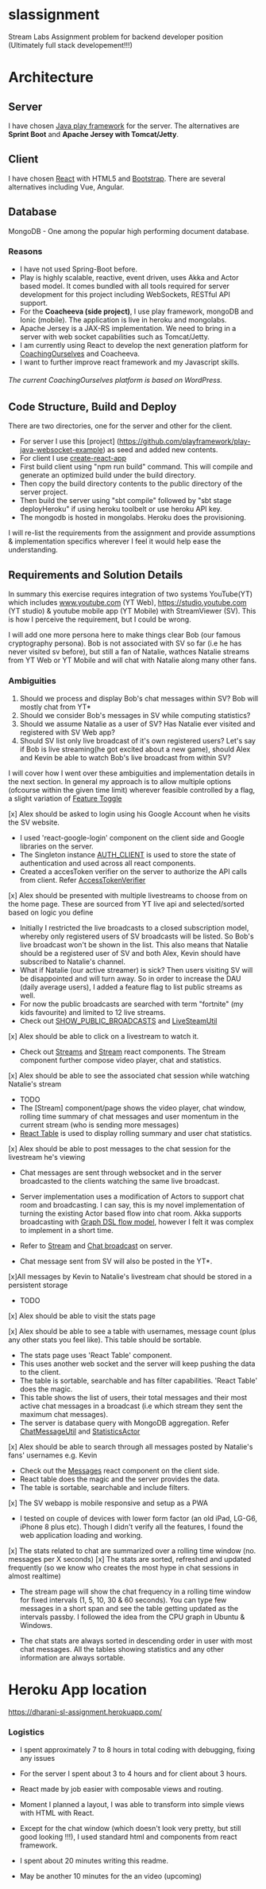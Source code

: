 # slassignment
Stream Labs Assignment problem for backend developer position (Ultimately full stack developement!!!)

# Architecture
## Server
I have chosen [Java play framework](https://www.playframework.com/) for the server. 
The alternatives are **Sprint Boot** and **Apache Jersey with Tomcat/Jetty**.

## Client
I have chosen [React](https://reactjs.org/) with HTML5 and [Bootstrap](https://getbootstrap.com/). There are several alternatives including Vue, Angular.

## Database
MongoDB - One among the popular high performing document database.


### Reasons
* I have not used Spring-Boot before.
* Play is highly scalable, reactive, event driven, uses Akka and Actor based model. It comes bundled with all tools required for server development for this project including WebSockets, RESTful API support.
 * For the **Coacheeva (side project)**, I use play framework, mongoDB and Ionic (mobile). The application is live in heroku and mongolabs.
* Apache Jersey is a JAX-RS implementation. We need to bring in a server with web socket capabilities such as Tomcat/Jetty.
* I am currently using React to develop the next generation platform for [CoachingOurselves](https://www.coachingourselves.com) and Coacheeva.
* I want to further improve react framework and my Javascript skills.

###### The current CoachingOurselves platform is based on WordPress.

## Code Structure, Build and Deploy
There are two directories, one for the server and other for the client.
* For server I use this [project] (https://github.com/playframework/play-java-websocket-example) as seed and added new contents.
* For client I use [create-react-app](https://github.com/facebook/create-react-app)
* First build client using "npm run build" command. This will compile and generate an optimized build under the build directory.
* Then copy the build directory contents to the public directory of the server project.
* Then build the server using "sbt compile" followed by "sbt stage deployHeroku" if using heroku toolbelt or use heroku API key.
* The mongodb is hosted in mongolabs. Heroku does the provisioning.

I will re-list the requirements from the assignment and provide assumptions & implementation specifics wherever I feel it would help ease the understanding.

## Requirements and Solution Details

In summary this exercise requires integration of two systems YouTube(YT) which includes www.youtube.com (YT Web), https://studio.youtube.com (YT studio) & youtube mobile app (YT Mobile) with StreamViewer (SV). This is how I perceive the requirement, but I could be wrong.

I will add one more persona here to make things clear
Bob (our famous cryptography persona). Bob is not associated with SV so far (i.e he has never visited sv before), but still a fan of Natalie, wathces Natalie streams from YT Web or YT Mobile and will chat with Natalie along many other fans.

### Ambiguities
1. Should we process and display Bob's chat messages within SV? Bob will mostly chat from YT* 
1. Should we consider Bob's messages in SV while computing statistics?
1. Should we assume Natalie as a user of SV? Has Natalie ever visited and registered with SV Web app?
1. Should SV list only live broadcast of it's own registered users? Let's say if Bob is live streaming(he got excited about a new game), should Alex and Kevin be able to watch Bob's live broadcast from within SV?

I will cover how I went over these ambiguities and implementation details in the next section. In general my approach is to allow multiple options (ofcourse within the given time limit) wherever feasible controlled by a flag, a slight variation of [Feature Toggle](https://martinfowler.com/articles/feature-toggles.html)

[x] Alex should be asked to login using his Google Account when he visits the SV website.
  * I used 'react-google-login' component on the client side and Google libraries on the server.
  * The Singleton instance [AUTH_CLIENT](https://github.com/dharanikumarp/slassignment/blob/master/streamviewer-client/src/Auth.js) is used to store the state of authentication and used across all react components.
  * Created a accesToken verifier on the server to authorize the API calls from client. Refer [AccessTokenVerifier](https://github.com/dharanikumarp/slassignment/blob/master/streamviewer-server/app/action/AccessTokenVerifierAction.java)

[x] Alex should be presented with multiple livestreams to choose from on the home page. These are sourced from YT live api and selected/sorted based on logic you define
  * Initially I restricted the live broadcasts to a closed subscription model, whereby only registered users of SV broadcasts will be listed. So Bob's live broadcast won't be shown in the list. This also means that Natalie should be a registered user of SV and both Alex, Kevin should have subscribed to Natalie's channel.
  * What if Natalie (our active streamer) is sick? Then users visiting SV will be disappointed and will turn away. So in order to increase the DAU (daily average users), I added a feature flag to list public streams as well.
  * For now the public broadcasts are searched with term "fortnite" (my kids favourite) and limited to 12 live streams.
  * Check out [SHOW_PUBLIC_BROADCASTS](https://github.com/dharanikumarp/slassignment/blob/master/streamviewer-server/app/utils/UrlsAndConstants.java) and [LiveSteamUtil](https://github.com/dharanikumarp/slassignment/blob/master/streamviewer-server/app/utils/LiveStreamsUtil.java)


[x] Alex should be able to click on a livestream to watch it. 
* Check out [Streams](https://github.com/dharanikumarp/slassignment/tree/master/streamviewer-client/src/Streams) and [Stream](https://github.com/dharanikumarp/slassignment/tree/master/streamviewer-client/src/Stream) react components. The Stream component further compose video player, chat and statistics.

[x] Alex should be able to see the associated chat session while watching Natalie's stream
* TODO
* The [Stream] component/page shows the video player, chat window, rolling time summary of chat messages and user momentum in the current stream (who is sending more messages)
* [React Table](https://react-table.js.org/#/story/readme) is used to display rolling summary and user chat statistics.

[x] Alex should be able to post messages to the chat session for the livestream he's viewing
* Chat messages are sent through websocket and in the server broadcasted to the clients watching the same live broadcast.
* Server implementation uses a modification of Actors to support chat room and broadcasting. I can say, this is my novel implementation of turning the existing Actor based flow into chat room. Akka supports broadcasting with [Graph DSL flow model](https://doc.akka.io/docs/akka/2.5/stream/stream-graphs.html), however I felt it was complex to implement in a short time.
* Refer to [Stream](https://github.com/dharanikumarp/slassignment/tree/master/streamviewer-client/src/Stream) and [Chat broadcast](https://github.com/dharanikumarp/slassignment/tree/master/streamviewer-server/app/chat) on server.

* Chat message sent from SV will also be posted in the YT*.

[x]All messages by Kevin to Natalie's livestream chat should be stored in a persistent storage
* TODO

[x] Alex should be able to visit the stats page

[x] Alex should be able to see a table with usernames, message count (plus any other stats you feel like). This table should be sortable.

* The stats page uses 'React Table' component.
* This uses another web socket and the server will keep pushing the data to the client.
* The table is sortable, searchable and has filter capabilities. 'React Table' does the magic.
* This table shows the list of users, their total messages and their most active chat messages in a broadcast (i.e which stream they sent the maximum chat messages).
* The server is database query with MongoDB aggregation. Refer [ChatMessageUtil](https://github.com/dharanikumarp/slassignment/blob/master/streamviewer-server/app/utils/ChatMessageUtil.java) and [StatisticsActor](https://github.com/dharanikumarp/slassignment/blob/master/streamviewer-server/app/actors/StatisticsActor.java)

[x] Alex should be able to search through all messages posted by Natalie's fans' usernames e.g. Kevin
* Check out the [Messages](https://github.com/dharanikumarp/slassignment/tree/master/streamviewer-client/src/Messages) react component on the client side.
* React table does the magic and the server provides the data.
* The table is sortable, searchable and include filters.

[x] The SV webapp is mobile responsive and setup as a PWA
* I tested on couple of devices with lower form factor (an old iPad, LG-G6, iPhone 8 plus etc). Though I didn't verify all the features, I found the web application loading and working.

[x] The stats related to chat are summarized over a rolling time window (no. messages per X seconds)
[x] The stats are sorted, refreshed and updated frequently (so we know who creates the most hype in chat sessions in almost realtime)
* The stream page will show the chat frequency in a rolling time window for fixed intervals (1, 5, 10, 30 & 60 seconds). You can type few messages in a short span and see the table getting updated as the intervals passby. I followed the idea from the CPU graph in Ubuntu & Windows.

* The chat stats are always sorted in descending order in user with most chat messages. All the tables showing statistics and any other information are always sortable.


# Heroku App location
https://dharani-sl-assignment.herokuapp.com/

### Logistics
* I spent approximately 7 to 8 hours in total coding with debugging, fixing any issues
* For the server I spent about 3 to 4 hours and for client about 3 hours.
* React made by job easier with composable views and routing. 
* Moment I planned a layout, I was able to transform into simple views with HTML with React.
* Except for the chat window (which doesn't look very pretty, but still good looking !!!), I used standard html and components from react framework.

* I spent about 20 minutes writing this readme.
* May be another 10 minutes for the an video (upcoming)
